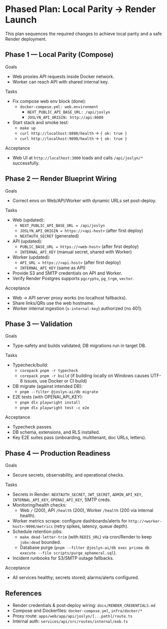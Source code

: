 # Phased Plan: Local Parity → Render Launch

This plan sequences the required changes to achieve local parity and a safe Render deployment.

## Phase 1 — Local Parity (Compose)

Goals
- Web proxies API requests inside Docker network.
- Worker can reach API with shared internal key.

Tasks
- Fix compose web env block (done):
  - `docker-compose.yml: web.environment`
    - `NEXT_PUBLIC_API_BASE_URL: /api/joslyn`
    - `JOSLYN_API_ORIGIN: http://api:8080`
- Start stack and smoke test:
  - `make up`
  - `curl http://localhost:8080/health` → `{ ok: true }`
  - `curl http://localhost:9090/health` → `{ ok: true }`

Acceptance
- Web UI at `http://localhost:3000` loads and calls `/api/joslyn/*` successfully.

## Phase 2 — Render Blueprint Wiring

Goals
- Correct envs on Web/API/Worker with dynamic URLs set post-deploy.

Tasks
- Web (updated):
  - `NEXT_PUBLIC_API_BASE_URL = /api/joslyn`
  - `JOSLYN_API_ORIGIN = https://<api-host>` (after first deploy)
  - `NEXTAUTH_SECRET` (generated)
- API (updated):
  - `PUBLIC_BASE_URL = https://<web-host>` (after first deploy)
  - `INTERNAL_API_KEY` (manual secret, shared with Worker)
- Worker (updated):
  - `API_URL = https://<api-host>` (after first deploy)
  - `INTERNAL_API_KEY` (same as API)
- Provide S3 and SMTP credentials on API and Worker.
- Verify Render Postgres supports `pgcrypto`, `pg_trgm`, `vector`.

Acceptance
- Web → API server proxy works (no localhost fallbacks).
- Share links/QRs use the web hostname.
- Worker internal ingestion (`x-internal-key`) authorized (no 401).

## Phase 3 — Validation

Goals
- Type-safety and builds validated; DB migrations run in target DB.

Tasks
- Typecheck/build:
  - `corepack pnpm -r typecheck`
  - `corepack pnpm -r build` (if building locally on Windows causes UTF-8 issues, use Docker or CI build)
- DB migrate (against intended DB):
  - `pnpm --filter @joslyn-ai/db migrate`
- E2E tests (with OPENAI_API_KEY):
  - `pnpm dlx playwright install`
  - `pnpm dlx playwright test -c e2e`

Acceptance
- Typecheck passes.
- DB schema, extensions, and RLS installed.
- Key E2E suites pass (onboarding, multitenant, doc URLs, letters).

## Phase 4 — Production Readiness

Goals
- Secure secrets, observability, and operational checks.

Tasks
- Secrets in Render: `NEXTAUTH_SECRET`, `JWT_SECRET`, `ADMIN_API_KEY`, `INTERNAL_API_KEY`, `OPENAI_API_KEY`, SMTP creds.
- Monitoring/health checks:
  - Web `/` (200), API `/health` (200), Worker `/health` (200 via internal health).
- Worker metrics scrape: configure dashboards/alerts for `http://<worker-host>:9090/metrics` (retry spikes, latency, queue depth).
- Schedule retention jobs:
  - `make dead-letter-trim` (with `REDIS_URL`) via cron/Render to keep `jobs:dead` bounded.
  - Database purge (`pnpm --filter @joslyn-ai/db exec prisma db execute --file scripts/purge_ephemeral.sql`).
- Incident runbooks for S3/SMTP outage fallbacks.

Acceptance
- All services healthy; secrets stored; alarms/alerts configured.

## References
- Render credentials & post‑deploy wiring: `docs/RENDER_CREDENTIALS.md`
- Compose and Dockerfiles: `docker-compose.yml`, `infra/docker/*`
- Proxy route: `apps/web/app/api/joslyn/[...path]/route.ts`
- Internal auth: `services/api/src/routes/internal/eob.ts`
